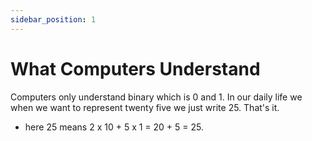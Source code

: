 ```yaml
---
sidebar_position: 1
---
```


# What Computers Understand

Computers only understand binary which is 0 and 1. In our daily life we when we want to represent twenty five we just write 25. That's it.

- here 25 means 2 x 10 + 5 x 1 = 20 + 5 = 25.
